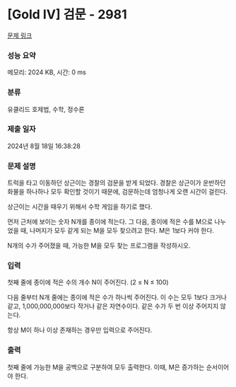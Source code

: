 # [Gold IV] 검문 - 2981 

[문제 링크](https://www.acmicpc.net/problem/2981) 

### 성능 요약

메모리: 2024 KB, 시간: 0 ms

### 분류

유클리드 호제법, 수학, 정수론

### 제출 일자

2024년 8월 18일 16:38:28

### 문제 설명

<p>트럭을 타고 이동하던 상근이는 경찰의 검문을 받게 되었다. 경찰은 상근이가 운반하던 화물을 하나하나 모두 확인할 것이기 때문에, 검문하는데 엄청나게 오랜 시간이 걸린다.</p>

<p>상근이는 시간을 때우기 위해서 수학 게임을 하기로 했다.</p>

<p>먼저 근처에 보이는 숫자 N개를 종이에 적는다. 그 다음, 종이에 적은 수를 M으로 나누었을 때, 나머지가 모두 같게 되는 M을 모두 찾으려고 한다. M은 1보다 커야 한다.</p>

<p>N개의 수가 주어졌을 때, 가능한 M을 모두 찾는 프로그램을 작성하시오.</p>

### 입력 

 <p>첫째 줄에 종이에 적은 수의 개수 N이 주어진다. (2 ≤ N ≤ 100)</p>

<p>다음 줄부터 N개 줄에는 종이에 적은 수가 하나씩 주어진다. 이 수는 모두 1보다 크거나 같고, 1,000,000,000보다 작거나 같은 자연수이다. 같은 수가 두 번 이상 주어지지 않는다.</p>

<p>항상 M이 하나 이상 존재하는 경우만 입력으로 주어진다.</p>

### 출력 

 <p>첫째 줄에 가능한 M을 공백으로 구분하여 모두 출력한다. 이때, M은 증가하는 순서이어야 한다.</p>

